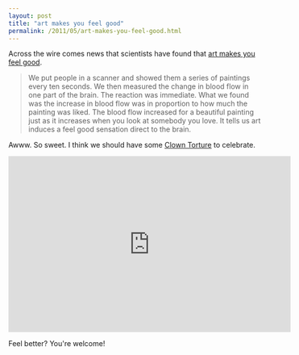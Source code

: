```yaml
---
layout: post
title: "art makes you feel good"
permalink: /2011/05/art-makes-you-feel-good.html
---
```


<p>Across the wire comes news that scientists have found that <a href="http://www.telegraph.co.uk/culture/art/art-news/8500012/Brain-scans-reveal-the-power-of-art.html" target="_self">art makes you feel good</a>.</p>
<blockquote>
<p>We put people in a scanner and showed them a series of paintings every ten seconds. We then measured the change in blood flow in one part of the brain.&#0160;The reaction was immediate. What we found was the increase in blood flow was in proportion to how much the painting was liked.&#0160;The blood flow increased for a beautiful painting just as it increases when you look at somebody you love. It tells us art induces a feel good sensation direct to the brain.</p>
</blockquote>
<p>Awww. So sweet. I think we should have some <a href="http://www.pbs.org/art21/artists/nauman/card2.html">Clown Torture</a> to celebrate.</p>
<p><iframe frameborder="0" height="349" src="https://www.youtube.com/embed/YorcQscxV5Y" width="560"></iframe></p>
<p>Feel better? You&#39;re welcome!</p>


